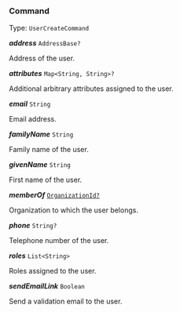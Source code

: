 

### Command

Type: `UserCreateCommand`



  
<article>

***address*** `AddressBase?` 

Address of the user.

</article>
<article>

***attributes*** `Map<String, String>?` 

Additional arbitrary attributes assigned to the user.

</article>
<article>

***email*** `String` 

Email address.

</article>
<article>

***familyName*** `String` 

Family name of the user.

</article>
<article>

***givenName*** `String` 

First name of the user.

</article>
<article>

***memberOf*** [`OrganizationId?`](/docs/organization--page#organizationid) 

Organization to which the user belongs.

</article>
<article>

***phone*** `String?` 

Telephone number of the user.

</article>
<article>

***roles*** `List<String>` 

Roles assigned to the user.

</article>
<article>

***sendEmailLink*** `Boolean` 

Send a validation email to the user.

</article>

